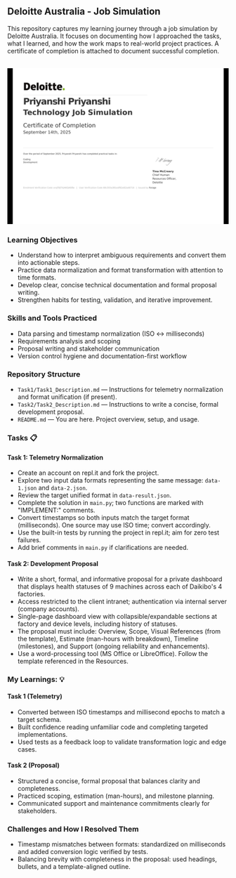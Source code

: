 ## Deloitte Australia - Job Simulation

This repository captures my learning journey through a job simulation by Deloitte Australia. It focuses on documenting how I approached the tasks, what I learned, and how the work maps to real-world project practices. A certificate of completion is attached to document successful completion.

<br/>
<img src="Deloitte_Job_Simulation_Certificate.png" alt="Certificate">
<br/>

### Learning Objectives 
- Understand how to interpret ambiguous requirements and convert them into actionable steps.
- Practice data normalization and format transformation with attention to time formats.
- Develop clear, concise technical documentation and formal proposal writing.
- Strengthen habits for testing, validation, and iterative improvement.

### Skills and Tools Practiced
- Data parsing and timestamp normalization (ISO ↔ milliseconds)
- Requirements analysis and scoping
- Proposal writing and stakeholder communication
- Version control hygiene and documentation-first workflow

### Repository Structure 

- `Task1/Task1_Description.md` — Instructions for telemetry normalization and format unification (if present).
- `Task2/Task2_Description.md` — Instructions to write a concise, formal development proposal.
- `README.md` — You are here. Project overview, setup, and usage.

### Tasks 📋

#### Task 1: Telemetry Normalization
- Create an account on repl.it and fork the project.
- Explore two input data formats representing the same message: `data-1.json` and `data-2.json`.
- Review the target unified format in `data-result.json`.
- Complete the solution in `main.py`; two functions are marked with "IMPLEMENT:" comments.
- Convert timestamps so both inputs match the target format (milliseconds). One source may use ISO time; convert accordingly.
- Use the built-in tests by running the project in repl.it; aim for zero test failures.
- Add brief comments in `main.py` if clarifications are needed.

#### Task 2: Development Proposal
- Write a short, formal, and informative proposal for a private dashboard that displays health statuses of 9 machines across each of Daikibo's 4 factories.
- Access restricted to the client intranet; authentication via internal server (company accounts).
- Single-page dashboard view with collapsible/expandable sections at factory and device levels, including history of statuses.
- The proposal must include: Overview, Scope, Visual References (from the template), Estimate (man-hours with breakdown), Timeline (milestones), and Support (ongoing reliability and enhancements).
- Use a word-processing tool (MS Office or LibreOffice). Follow the template referenced in the Resources.


### My Learnings: 💡
#### Task 1 (Telemetry)
- Converted between ISO timestamps and millisecond epochs to match a target schema.
- Built confidence reading unfamiliar code and completing targeted implementations.
- Used tests as a feedback loop to validate transformation logic and edge cases.

#### Task 2 (Proposal)
- Structured a concise, formal proposal that balances clarity and completeness.
- Practiced scoping, estimation (man-hours), and milestone planning.
- Communicated support and maintenance commitments clearly for stakeholders.


### Challenges and How I Resolved Them

- Timestamp mismatches between formats: standardized on milliseconds and added conversion logic verified by tests.
- Balancing brevity with completeness in the proposal: used headings, bullets, and a template-aligned outline.
